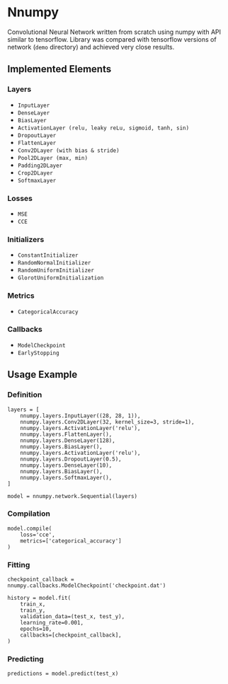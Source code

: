 # Nnumpy
Convolutional Neural Network written from scratch using numpy with API similar to tensorflow. Library was compared with tensorflow versions of network (`demo` directory) and achieved very close results.

## Implemented Elements

### Layers
- `InputLayer`
- `DenseLayer`
- `BiasLayer`
- `ActivationLayer (relu, leaky reLu, sigmoid, tanh, sin)`
- `DropoutLayer`
- `FlattenLayer`
- `Conv2DLayer (with bias & stride)`
- `Pool2DLayer (max, min)`
- `Padding2DLayer`
- `Crop2DLayer`
- `SoftmaxLayer`

### Losses
- `MSE`
- `CCE`

### Initializers
- `ConstantInitializer`
- `RandomNormalInitializer`
- `RandomUniformInitializer`
- `GlorotUniformInitialization`

### Metrics
- `CategoricalAccuracy`

### Callbacks
- `ModelCheckpoint`
- `EarlyStopping`

## Usage Example

### Definition
```
layers = [
    nnumpy.layers.InputLayer((28, 28, 1)),
    nnumpy.layers.Conv2DLayer(32, kernel_size=3, stride=1),
    nnumpy.layers.ActivationLayer('relu'),
    nnumpy.layers.FlattenLayer(),
    nnumpy.layers.DenseLayer(128),
    nnumpy.layers.BiasLayer(),
    nnumpy.layers.ActivationLayer('relu'),
    nnumpy.layers.DropoutLayer(0.5),
    nnumpy.layers.DenseLayer(10),
    nnumpy.layers.BiasLayer(),
    nnumpy.layers.SoftmaxLayer(),
]

model = nnumpy.network.Sequential(layers)
```

### Compilation
```
model.compile(
    loss='cce',
    metrics=['categorical_accuracy']
)
```

### Fitting
```
checkpoint_callback = nnumpy.callbacks.ModelCheckpoint('checkpoint.dat')

history = model.fit(
    train_x,
    train_y,
    validation_data=(test_x, test_y),
    learning_rate=0.001,
    epochs=10,
    callbacks=[checkpoint_callback],
)
```

### Predicting
```
predictions = model.predict(test_x)
```
